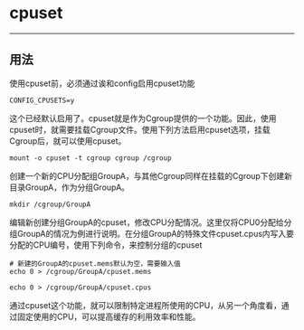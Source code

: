# cpuset

------

## 用法
使用cpuset前，必须通过诶和config启用cpuset功能
```
CONFIG_CPUSETS=y
```
这个已经默认启用了。cpuset就是作为Cgroup提供的一个功能。因此，使用cpuset时，就需要挂载Cgroup文件。使用下列方法启用cpuset选项，挂载Cgroup后，就可以使用cpuset。
```
mount -o cpuset -t cgroup cgroup /cgroup
```

创建一个新的CPU分配组GroupA，与其他Cgroup同样在挂载的Cgroup下创建新目录GroupA，作为分组GroupA。

```
mkdir /cgroup/GroupA
```

编辑新创建分组GroupA的cpuset，修改CPU分配情况。这里仅将CPU0分配给分组GroupA的情况为例进行说明。在分组GroupA的特殊文件cpuset.cpus内写入要分配的CPU编号，使用下列命令，来控制分组的cpuset
```
# 新建的GroupA的cpuset.mems默认为空，需要输入值
echo 0 > /cgroup/GroupA/cpuset.mems

echo 0 > /cgroup/GroupA/cpuset.cpus
```

通过cpuset这个功能，就可以限制特定进程所使用的CPU，从另一个角度看，通过固定使用的CPU，可以提高缓存的利用效率和性能。

